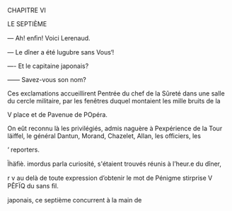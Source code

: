 CHAPITRE VI

LE SEPTIÈME

— Ah! enﬁn! Voici Lerenaud.

— Le dîner a été lugubre sans Vous‘!

—- Et le capitaine japonais?

—— Savez-vous son nom?

Ces exclamations accueillirent Pentrée du chef de la Sûreté dans une salle
du cercle militaire, par les fenêtres duquel montaient les mille bruits de la

V place et de Pavenue de POpéra.

On eût reconnu là les privilégiés, admis naguère à Pexpérience de la
Tour läiffel, le général Dantun, Morand, Chazelet, Allan, les officiers, les

‘ reporters.

Ïhäﬁè. imordus parla curiosité, s'étaient trouvés réunis à l’heur.e du dîner,

r v  au delà de toute expression d’obtenir le mot de Pénigme stirprise
V PÊFÏQ  du sans ﬁl.

 

  

 japonais, ce septième concurrent à la main de

 

